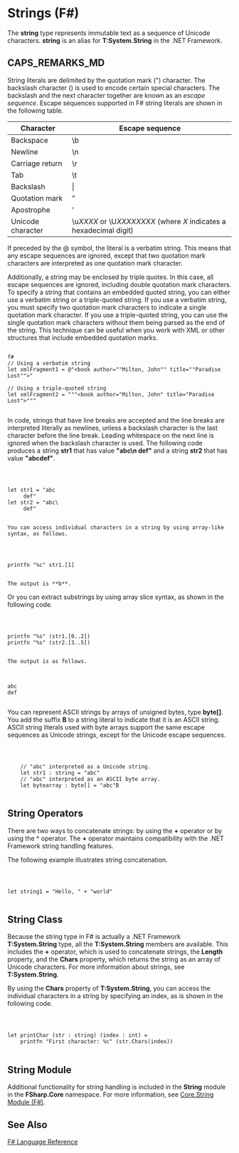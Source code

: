 # Strings (F#)

The **string** type represents immutable text as a sequence of Unicode characters. **string** is an alias for **T:System.String** in the .NET Framework.


## CAPS_REMARKS_MD
String literals are delimited by the quotation mark (") character. The backslash character (\) is used to encode certain special characters. The backslash and the next character together are known as an *escape sequence*. Escape sequences supported in F# string literals are shown in the following table.



|Character|Escape sequence|
|---------|---------------|
|Backspace|\b|
|Newline|\n|
|Carriage return|\r|
|Tab|\t|
|Backslash|\\|
|Quotation mark|\"|
|Apostrophe|\'|
|Unicode character|\u*XXXX* or \U*XXXXXXXX* (where *X* indicates a hexadecimal digit)|
If preceded by the @ symbol, the literal is a verbatim string. This means that any escape sequences are ignored, except that two quotation mark characters are interpreted as one quotation mark character.

Additionally, a string may be enclosed by triple quotes. In this case, all escape sequences are ignored, including double quotation mark characters. To specify a string that contains an embedded quoted string, you can either use a verbatim string or a triple-quoted string. If you use a verbatim string, you  must specify two quotation mark characters to indicate a single quotation mark character. If you use a triple-quoted string, you can use the single quotation mark characters without them being parsed as the end of the string. This technique can be useful when you work with XML or other structures that include embedded quotation marks.




```

f#
// Using a verbatim string
let xmlFragment1 = @"<book author=""Milton, John"" title=""Paradise Lost"">"

// Using a triple-quoted string
let xmlFragment2 = """<book author="Milton, John" title="Paradise Lost">"""


```


In code, strings that have line breaks are accepted and the line breaks are interpreted literally as newlines, unless a backslash character is the last character before the line break. Leading whitespace on the next line is ignored when the backslash character is used. The following code produces a string **str1** that has value **"abc\n     def"** and a string **str2** that has value **"abcdef"**.



```



let str1 = "abc
     def"
let str2 = "abc\
     def"


```



    You can access individual characters in a string by using array-like syntax, as follows.



```



printfn "%c" str1.[1]


```



    The output is **b**.

Or you can extract substrings by using array slice syntax, as shown in the following code.



```



printfn "%s" (str1.[0..2])
printfn "%s" (str2.[3..5])


```



    The output is as follows.




```


abc
def


```


You can represent ASCII strings by arrays of unsigned bytes, type **byte[]**. You add the suffix **B** to a string literal to indicate that it is an ASCII string. ASCII string literals used with byte arrays support the same escape sequences as Unicode strings, except for the Unicode escape sequences.



```



    // "abc" interpreted as a Unicode string.
    let str1 : string = "abc"
    // "abc" interpreted as an ASCII byte array. 
    let bytearray : byte[] = "abc"B 


```



    
## String Operators
There are two ways to concatenate strings: by using the **+** operator or by using the **^** operator. The **+** operator maintains compatibility with the .NET Framework string handling features.

The following example illustrates string concatenation.



```



let string1 = "Hello, " + "world"


```



    
## String Class
Because the string type in F# is actually a .NET Framework **T:System.String** type, all the **T:System.String** members are available. This includes the **+** operator, which is used to concatenate strings, the **Length** property, and the **Chars** property, which returns the string as an array of Unicode characters. For more information about strings, see **T:System.String**.

By using the **Chars** property of **T:System.String**, you can access the individual characters in a string by specifying an index, as is shown in the following code.



```



let printChar (str : string) (index : int) =
    printfn "First character: %c" (str.Chars(index))


```



    
## String Module
Additional functionality for string handling is included in the **String** module in the **FSharp.Core** namespace. For more information, see [Core.String Module &#40;F&#35;&#41;](Core.String+Module+%28F%23%29.md).


## See Also
[F&#35; Language Reference](F%23+Language+Reference.md)

